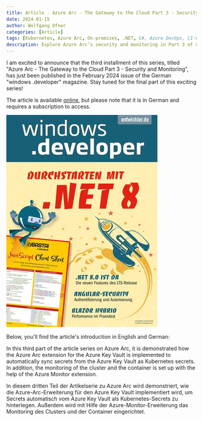 ```yaml
---
title: Article - Azure Arc - The Gateway to the Cloud Part 3 - Security and Monitoring
date: 2024-01-15
author: Wolfgang Ofner
categories: [Article]
tags: [Kubernetes, Azure Arc, On-premises, .NET, C#, Azure DevOps, CI-CD]
description: Explore Azure Arc’s security and monitoring in Part 3 of my series, featured in the German windows .developer magazine
---
```


I am excited to announce that the third installment of this series, titled "Azure Arc - The Gateway to the Cloud Part 3 - Security and Monitoring", has just been published in the February 2024 issue of the German "windows .developer" magazine. Stay tuned for the final part of this exciting series!

The article is available <a href="https://entwickler.de/cloud/azure-arc-security-monitoring" target="_blank" rel="noopener noreferrer">online</a>, but please note that it is in German and requires a subscription to access.

<div class="col-12 col-sm-10 aligncenter">
  <a href="/assets/img/posts/2024/01/windows-developer-02-24.jpg"><img loading="lazy" src="/assets/img/posts/2024/01/windows-developer-02-24.jpg" alt="windows developer 02 24" /></a>
  <p></p>
</div>

Below, you'll find the article's introduction in English and German:

In this third part of the article series on Azure Arc, it is demonstrated how the Azure Arc extension for the Azure Key Vault is implemented to automatically sync secrets from the Azure Key Vault as Kubernetes secrets. In addition, the monitoring of the cluster and the container is set up with the help of the Azure Monitor extension.

In diesem dritten Teil der Artikelserie zu Azure Arc wird demonstriert, wie die Azure-Arc-Erweiterung für den Azure Key Vault implementiert wird, um Secrets automatisch vom Azure Key Vault als Kubernetes-Secrets zu hinterlegen. Außerdem wird mit Hilfe der Azure-Monitor-Erweiterung das Monitoring des Clusters und der Container eingerichtet.